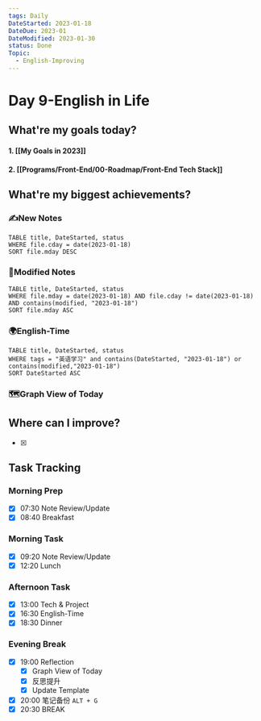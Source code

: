 ```yaml
---
tags: Daily
DateStarted: 2023-01-18
DateDue: 2023-01
DateModified: 2023-01-30
status: Done
Topic:
  - English-Improving
---
```


# Day 9-English in Life

## What're my goals today?

#### 1. [[My Goals in 2023]]

#### 2. [[Programs/Front-End/00-Roadmap/Front-End Tech Stack]]

## What're my biggest achievements?

### ✍️New Notes

```dataview
TABLE title, DateStarted, status
WHERE file.cday = date(2023-01-18)
SORT file.mday DESC
```

### 📝Modified Notes

```dataview
TABLE title, DateStarted, status
WHERE file.mday = date(2023-01-18) AND file.cday != date(2023-01-18) AND contains(modified, "2023-01-18")
SORT file.mday ASC
```

### 🌍English-Time

```dataview
TABLE title, DateStarted, status
WHERE tags = "英语学习" and contains(DateStarted, "2023-01-18") or contains(modified,"2023-01-18")
SORT DateStarted ASC
```

### 🗺️Graph View of Today

## Where can I improve?

- [x]

## Task Tracking

### Morning Prep

- [x] 07:30 Note Review/Update
- [x] 08:40 Breakfast

### Morning Task

- [x] 09:20 Note Review/Update
- [x] 12:20 Lunch

### Afternoon Task

- [x] 13:00 Tech & Project
- [x] 16:30 English-Time
- [x] 18:30 Dinner

### Evening Break

- [x] 19:00 Reflection
  - [x] Graph View of Today
  - [x] 反思提升
  - [x] Update Template
- [x] 20:00 笔记备份 `ALT + G`
- [x] 20:30 BREAK
